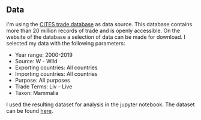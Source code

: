## Data  
I'm using the [CITES trade database](https://trade.cites.org/) as data source. This database contains more than 20 million records of trade and is openly accessible. On the website of the database a selection of data can be made for download. I selected my data with the following parameters: 
* Year range: 2000-2019
* Source: W - Wild
* Exporting countries: All countries
* Importing countries: All countries
* Purpose: All purposes
* Trade Terms: Liv - Live
* Taxon: Mammalia

I used the resulting dataset for analysis in the jupyter notebook. The dataset can be found [here](https://drive.google.com/drive/folders/1wujpJSR6rC7AMeIm_jfcjtQV3lwDohu9).  
